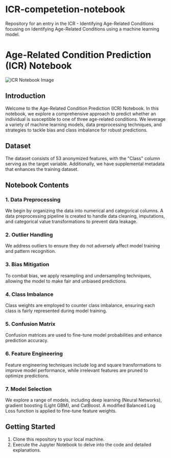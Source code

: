 # ICR-competetion-notebook
Repository for an entry in the ICR - Identifying Age-Related Conditions focusing on Identifying Age-Related Conditions using a machine learning model.
# Age-Related Condition Prediction (ICR) Notebook

![ICR Notebook Image]()

## Introduction

Welcome to the Age-Related Condition Prediction (ICR) Notebook. In this notebook, we explore a comprehensive approach to predict whether an individual is susceptible to one of three age-related conditions. We leverage a variety of machine learning models, data preprocessing techniques, and strategies to tackle bias and class imbalance for robust predictions.

## Dataset

The dataset consists of 53 anonymized features, with the "Class" column serving as the target variable. Additionally, we have supplemental metadata that enhances the training dataset.

## Notebook Contents

### 1. Data Preprocessing
We begin by organizing the data into numerical and categorical columns. A data preprocessing pipeline is created to handle data cleaning, imputations, and categorical value transformations to prevent data leakage.

### 2. Outlier Handling
We address outliers to ensure they do not adversely affect model training and pattern recognition.

### 3. Bias Mitigation
To combat bias, we apply resampling and undersampling techniques, allowing the model to make fair and unbiased predictions.

### 4. Class Imbalance
Class weights are employed to counter class imbalance, ensuring each class is fairly represented during model training.

### 5. Confusion Matrix
Confusion matrices are used to fine-tune model probabilities and enhance prediction accuracy.

### 6. Feature Engineering
Feature engineering techniques include log and square transformations to improve model performance, while irrelevant features are pruned to optimize predictions.

### 7. Model Selection
We explore a range of models, including deep learning (Neural Networks), gradient boosting (Light GBM), and CatBoost. A modified Balanced Log Loss function is applied to fine-tune feature weights.

## Getting Started

1. Clone this repository to your local machine.
2. Execute the Jupyter Notebook to delve into the code and detailed explanations.


